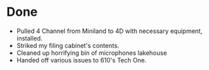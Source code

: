 # Done

- Pulled 4 Channel from Miniland to 4D with necessary equipment, installed.
- Striked my filing cabinet's contents.
- Cleaned up horrifying bin of microphones lakehouse
- Handed off various issues to 610's Tech One.
